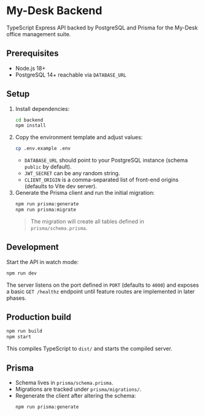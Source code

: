 # My-Desk Backend

TypeScript Express API backed by PostgreSQL and Prisma for the My-Desk office management suite.

## Prerequisites

- Node.js 18+
- PostgreSQL 14+ reachable via `DATABASE_URL`

## Setup

1. Install dependencies:
   ```bash
   cd backend
   npm install
   ```
2. Copy the environment template and adjust values:
   ```bash
   cp .env.example .env
   ```
   - `DATABASE_URL` should point to your PostgreSQL instance (schema `public` by default).
   - `JWT_SECRET` can be any random string.
   - `CLIENT_ORIGIN` is a comma-separated list of front-end origins (defaults to Vite dev server).
3. Generate the Prisma client and run the initial migration:
   ```bash
   npm run prisma:generate
   npm run prisma:migrate
   ```
   > The migration will create all tables defined in `prisma/schema.prisma`.

## Development

Start the API in watch mode:

```bash
npm run dev
```

The server listens on the port defined in `PORT` (defaults to `4000`) and exposes a basic `GET /healthz` endpoint until feature routes are implemented in later phases.

## Production build

```bash
npm run build
npm start
```

This compiles TypeScript to `dist/` and starts the compiled server.

## Prisma

- Schema lives in `prisma/schema.prisma`.
- Migrations are tracked under `prisma/migrations/`.
- Regenerate the client after altering the schema:
  ```bash
  npm run prisma:generate
  ```
